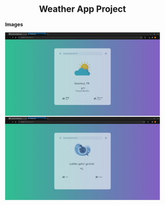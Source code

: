 <h1 align="center">Weather App Project</h1>

<h3 align="left">Images</h3>
<img src="https://github.com/alpataseven/WeatherApp/blob/main/WeatherApp1.png" alt="WeatherApp" />
<img src="https://github.com/alpataseven/WeatherApp/blob/main/WeatherApp2.png" alt="WeatherApp" />
